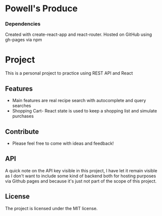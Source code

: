 # Powell's Produce

### Dependencies

Created with create-react-app and react-router. Hosted on GitHub using gh-pages via npm


Project
========

This is a personal project to practice using REST API and React

Features
--------

- Main features are real recipe search with autocomplete and query searches
- Shopping Cart- React state is used to keep a shopping list and simulate purchases


Contribute
----------

- Please feel free to come with ideas and feedback!

API
-------

A quick note on the API key visible in this project, I have let it remain visible as I don't want to include some kind of backend both for hosting purposes via Github pages and because it's just not part of the scope of this project. 

License
-------

The project is licensed under the MIT license.